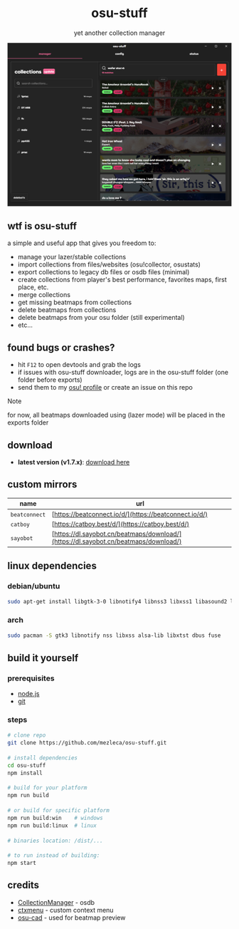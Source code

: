<div align="center">
    <h1 align="center" style="border: none; margin-bottom: none;">osu-stuff</h1>
    <p align="center">yet another collection manager</p>
</div>

<p align="center">
  <img src="https://github.com/mezleca/osu-stuff/blob/main/build/images/menu.png">
</p>

## wtf is osu-stuff
a simple and useful app that gives you freedom to:
- manage your lazer/stable collections
- import collections from files/websites (osu!collector, osustats)
- export collections to legacy db files or osdb files (minimal)
- create collections from player's best performance, favorites maps, first place, etc.
- merge collections
- get missing beatmaps from collections
- delete beatmaps from collections
- delete beatmaps from your osu folder (still experimental)
- etc...

## found bugs or crashes?
- hit `F12` to open devtools and grab the logs
- if issues with osu-stuff downloader, logs are in the osu-stuff folder (one folder before exports)
- send them to my [osu! profile](https://osu.ppy.sh/users/mzle) or create an issue on this repo

> [!NOTE]  
> for now, all beatmaps downloaded using (lazer mode) will be placed in the exports folder

## download
- **latest version (v1.7.x)**: [download here](https://github.com/mezleca/osu-stuff/releases/latest)

## custom mirrors
| name         | url                                                      |
| ------------ | -------------------------------------------------------- |
| `beatconnect` | [https://beatconnect.io/d/](https://beatconnect.io/d/)   |
| `catboy`      | [https://catboy.best/d/](https://catboy.best/d/)         |
| `sayobot`     | [https://dl.sayobot.cn/beatmaps/download/](https://dl.sayobot.cn/beatmaps/download/) |

## linux dependencies

### debian/ubuntu
```bash
sudo apt-get install libgtk-3-0 libnotify4 libnss3 libxss1 libasound2 libxtst6 libdbus-1-3 libuuid1 libfuse2
```

### arch
```bash
sudo pacman -S gtk3 libnotify nss libxss alsa-lib libxtst dbus fuse
```

## build it yourself

### prerequisites
- [node.js](https://nodejs.org/)  
- [git](https://git-scm.com/downloads)  

### steps
```bash
# clone repo
git clone https://github.com/mezleca/osu-stuff.git

# install dependencies
cd osu-stuff
npm install

# build for your platform
npm run build

# or build for specific platform
npm run build:win    # windows
npm run build:linux  # linux

# binaries location: /dist/...

# to run instead of building:
npm start
```

## credits
- [CollectionManager](https://github.com/Piotrekol/CollectionManager) - osdb
- [ctxmenu](https://github.com/nkappler/ctxmenu) - custom context menu
- [osu-cad](https://github.com/minetoblend/osu-cad) - used for beatmap preview